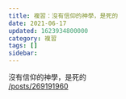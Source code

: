 ```yaml
---
title: 複習：沒有信仰的神學，是死的
date: 2021-06-17
updated: 1623934800000
category: 複習
tags: []
sidebar: 
---
```


<p>沒有信仰的神學，是死的<br/>
<a href="/posts/269191960" target="_blank">/posts/269191960</a></p>
<p> </p>
